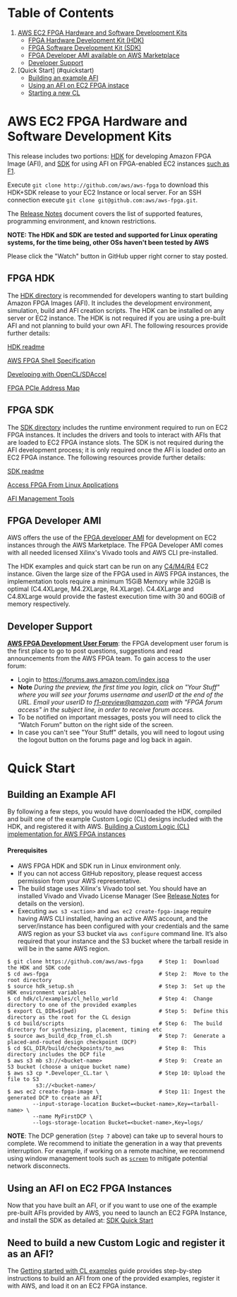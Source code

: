 <span style="display: inline-block;">

# Table of Contents

1. [AWS EC2 FPGA Hardware and Software Development Kits](#devkit)
    - [FPGA Hardware Development Kit (HDK)](#fpgahdk)
    - [FPGA Software Development Kit (SDK)](#fpgasdk)
    - [FPGA Developer AMI available on AWS Marketplace](#devAmi)
    - [Developer Support](#devSupport)
2. [Quick Start] (#quickstart)
    - [Building an example AFI](#buildingAnExample)
    - [Using an AFI on EC2 FPGA instace](#usingAfi)
    - [Starting a new CL](#clExamples)

<a name="devkit"></a>
# AWS EC2 FPGA Hardware and Software Development Kits

This release includes two portions: [HDK](./hdk) for developing Amazon FPGA Image (AFI),  and [SDK](./sdk) for using AFI on FPGA-enabled EC2 instances [such as F1](https://aws.amazon.com/ec2/instance-types/f1/).

Execute `git clone http://github.com/aws/aws-fpga` to download this HDK+SDK release to your EC2 Instance or local server.
For an SSH connection execute `git clone git@github.com:aws/aws-fpga.git`.

The [Release Notes](./RELEASE_NOTES.md) document covers the list of supported features, programming environment, and known restrictions.

**NOTE: The HDK and SDK are tested and supported for Linux operating systems, for the time being, other OSs haven't been tested by AWS**

Please click the "Watch" button in GitHub upper right corner to stay posted.

<a name="fpgahdk"></a>
## FPGA HDK

The [HDK directory](./hdk) is recommended for developers wanting to start building Amazon FPGA Images (AFI). It includes the development environment, simulation, build and AFI creation scripts.  The HDK can be installed on any server or EC2 instance. The HDK is not required if you are using a pre-built AFI and not planning to build your own AFI. The following resources provide further details:

[HDK readme](./hdk/README.md)

[AWS FPGA Shell Specification](./hdk/docs/AWS_Shell_Interface_Specification.md)

[Developing with OpenCL/SDAccel](./hdk/docs/OpenCL_SDAccel_Development.md)

[FPGA PCIe Address Map](./hdk/docs/AWS_Fpga_Pcie_Memory_Map.md)

<a name="fpgasdk"></a>
## FPGA SDK

The [SDK directory](./sdk) includes the runtime environment required to run on EC2 FPGA instances. It includes the drivers and tools to interact with AFIs that are loaded to EC2 FPGA instance slots. The SDK is not required during the AFI development process; it is only required once the AFI is loaded onto an EC2 FPGA instance. The following resources provide further details:

[SDK readme](./sdk/README.md)

[Access FPGA From Linux Applications](./hdk/docs/Programmers_View.md)

[AFI Management Tools](./sdk/management/fpga_image_tools/README.md)

<a name="devAmi"></a>
## FPGA Developer AMI

AWS offers the use of the [FPGA developer AMI](https://aws.amazon.com/marketplace/pp/B06VVYBLZZ) for development on EC2 instances through the AWS Marketplace. The FPGA Developer AMI comes with all needed licensed Xilinx's Vivado tools and AWS CLI pre-installed.

The HDK examples and quick start can be run on any [C4/M4/R4](https://aws.amazon.com/ec2/instance-types/) EC2 instance. Given the large size of the FPGA used in AWS FPGA instances, the implementation tools require a minimum 15GiB Memory while 32GiB is optimal (C4.4XLarge, M4.2XLarge, R4.XLarge). C4.4XLarge and C4.8XLarge would provide the fastest execution time with 30 and 60GiB of memory respectively.

<a name="devSupport"></a>
## Developer Support

[**AWS FPGA Development User Forum**](https://forums.aws.amazon.com/index.jspa): the FPGA development user forum is the first place to go to post questions, suggestions and read announcements from the AWS FPGA team. To gain access to the user forum:

* Login to https://forums.aws.amazon.com/index.jspa
* **Note** *During the preview, the first time you login, click on "Your Stuff" where you will see your forums username and userID at the end of the URL. Email your userID to f1-preview@amazon.com with "FPGA forum access" in the subject line, in order to receive forum access.*
* To be notified on important messages, posts you will need to click the “Watch Forum” button on the right side of the screen.
* In case you can't see "Your Stuff" details, you will need to logout using the logout button on the forums page and log back in again.

<a name="quickstart"></a>
# Quick Start

<a name="buildingAnExample"></a>
## Building an Example AFI

By following a few steps, you would have downloaded the HDK, compiled and built one of the example Custom Logic (CL) designs included with the HDK, and registered it with AWS. [Building a Custom Logic (CL) implementation for AWS FPGA instances](./hdk/cl/examples#overview-on-process-for-building-a-custom-logic-cl-implementation-for-aws-fpga-instances)

#### Prerequisites
* AWS FPGA HDK and SDK run in Linux environment only.
* If you can not access GitHub repository, please request access permission from your AWS representative.
* The build stage uses Xilinx's Vivado tool set. You should have an installed Vivado and Vivado License Manager (See [Release Notes](./RELEASE_NOTES.md) for details on the version).
* Executing `aws s3 <action>` and `aws ec2 create-fpga-image` require having AWS CLI installed, having an active AWS account, and the server/instance has been configured with your credentials and the same AWS region as your S3 bucket via `aws configure` command line. It’s also required that your instance and the S3 bucket where the tarball reside in will be in the same AWS region.


```
$ git clone https://github.com/aws/aws-fpga     # Step 1:  Download the HDK and SDK code
$ cd aws-fpga                                   # Step 2:  Move to the root directory
$ source hdk_setup.sh                           # Step 3:  Set up the HDK environment variables
$ cd hdk/cl/examples/cl_hello_world             # Step 4:  Change directory to one of the provided examples
$ export CL_DIR=$(pwd)                          # Step 5:  Define this directory as the root for the CL design
$ cd build/scripts                              # Step 6:  The build directory for synthesizing, placement, timing etc
$ source aws_build_dcp_from_cl.sh               # Step 7:  Generate a placed-and-routed design checkpoint (DCP)
$ cd $CL_DIR/build/checkpoints/to_aws           # Step 8:  This directory includes the DCP file
$ aws s3 mb s3://<bucket-name>                  # Step 9:  Create an S3 bucket (choose a unique bucket name)
$ aws s3 cp *.Developer_CL.tar \                # Step 10: Upload the file to S3
         s3://<bucket-name>/
$ aws ec2 create-fpga-image \                   # Step 11: Ingest the generated DCP to create an AFI  
        --input-storage-location Bucket=<bucket-name>,Key=<tarball-name> \
        --name MyFirstDCP \
        --logs-storage-location Bucket=<bucket-name>,Key=logs/
```
**NOTE**: The DCP generation (`Step 7` above) can take up to several hours to complete.  We recommend to initiate the generation in a way that prevents interruption.  For example, if working on a remote machine, we recommend using window management tools such as [`screen`](https://www.gnu.org/software/screen/manual/screen.html) to mitigate potential network disconnects.  

<a name="usingAfi"></a>
## Using an AFI on EC2 FPGA Instances

Now that you have built an AFI, or if you want to use one of the example pre-built AFIs provided by AWS, you need to launch an EC2 FGPA Instance, and install the SDK as detailed at: [SDK Quick Start](./sdk/README.md)


<a name="clExamples"></a>
## Need to build a new Custom Logic and register it as an AFI?

The [Getting started with CL examples](./hdk/cl/examples/README.md) guide provides step-by-step instructions to build an AFI from one of the provided examples, register it with AWS, and load it on an EC2 FPGA instance.
